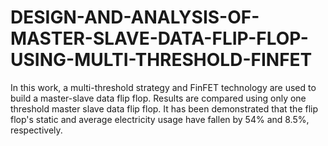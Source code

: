 # DESIGN-AND-ANALYSIS-OF-MASTER-SLAVE-DATA-FLIP-FLOP-USING-MULTI-THRESHOLD-FINFET
In this work, a multi-threshold strategy and FinFET technology are  used to build a master-slave data flip flop. Results are compared using only one  threshold master slave data flip flop. It has been demonstrated that the flip flop's static  and average electricity usage have fallen by 54% and 8.5%, respectively. 

